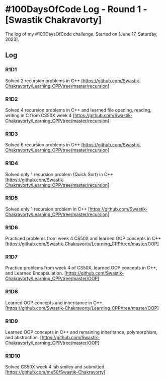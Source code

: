 # #100DaysOfCode Log - Round 1 - [Swastik Chakravorty]

The log of my #100DaysOfCode challenge. Started on [June 17, Saturday, 2023].

## Log

### R1D1 
Solved 2 recursion problems in C++ [https://github.com/Swastik-Chakravorty/Learning_CPP/tree/master/recursion]

### R1D2 
Solved 4 recursion problems in C++ and learned file opening, reading, writing in C from CS50X week 4 [https://github.com/Swastik-Chakravorty/Learning_CPP/tree/master/recursion]

### R1D3 
Solved 6 recursion problems in C++ [https://github.com/Swastik-Chakravorty/Learning_CPP/tree/master/recursion]

### R1D4 
Solved only 1 recursion problem (Quick Sort) in C++ [https://github.com/Swastik-Chakravorty/Learning_CPP/tree/master/recursion]

### R1D5 
Solved only 1 recursion problem in C++ [https://github.com/Swastik-Chakravorty/Learning_CPP/tree/master/recursion]

### R1D6 
Practiced problems from week 4 CS50X and learned OOP concepts in C++ [https://github.com/Swastik-Chakravorty/Learning_CPP/tree/master/OOP]

### R1D7 
Practice problems from week 4 of CS50X, learned OOP concepts in C++, and Learned Encapsulation. [https://github.com/Swastik-Chakravorty/Learning_CPP/tree/master/OOP]

### R1D8 
Learned OOP concepts and inheritance in C++. [https://github.com/Swastik-Chakravorty/Learning_CPP/tree/master/OOP]

### R1D9 
Learned OOP concepts in C++ and remaining inheritance, polymorphism, and abstraction. [https://github.com/Swastik-Chakravorty/Learning_CPP/tree/master/OOP]

### R1D10 
Solved CS50X week 4 lab smiley and submitted. [https://github.com/me50/Swastik-Chakravorty]
